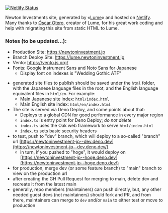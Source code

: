[![Netlify Status](https://api.netlify.com/api/v1/badges/cb2a3ab1-0e71-41d5-b374-c45b6a379f48/deploy-status)](https://app.netlify.com/sites/newtoninvestment-jp/deploys)

Newton Investments site, generated by «[Lume](https://lume.land/)» and hosted on
[Netlify](https://netlify.com). Many thanks to
[Óscar Otero](https://oscarotero.com/), creator of Lume, for his great work
coding and help with migrating this site from static HTML to Lume.

### Notes (to be updated...):

- Production Site: https://newtoninvestment.jp
- Branch Deploy Site: https://lume.newtoninvestment.jp
- Vento: https://vento.js.org/
- Fonts: Google Instrument Sans and Noto Sans for Japanese
  - Display font on indexes is "Wedding Gothic ATF"

* generated site files to publish should be saved under the `html` folder, with
  the Japanese language files in the root, and the English language equivalent
  files in `html/en`. For example:
  - Main Japanese site index: `html/index.html`
  - Main English site index: `html/en/index.html`
* The site is served via Deno Deploy, and some points about that:
  - Deploys to a global CDN for good performance in every major region
  - `index.ts` is entry point for Deno Deploy; _do not delete_
  - `index.ts` uses the Oak web framework to serve `html/index.html`
  - `index.ts` sets basic security headers
* to test, push to "dev" branch, which will deploy to a so-called "branch" url
  [https://newtoninvestment-jp--dev.deno.dev](https://newtoninvestment-jp--dev.deno.dev/)
  - in turn, if you pushed to "hoge", it would deploy on
    [https://newtoninvestment-jp--hoge.deno.dev](https://newtoninvestment-jp--hoge.deno.dev/)
* for production, merge dev (or some feature branch) to "main" branch to view on
  the production url
* after creating the GH Pull Request for merging to main, delete dev and
  recreate it from the latest main
* generally, repo members (maintainers) can push directly, but, any other needed
  guest devs (not maintainers) should fork and PR, and from there, maintainers
  can merge to `dev` and/or `main` to either test or move to production
